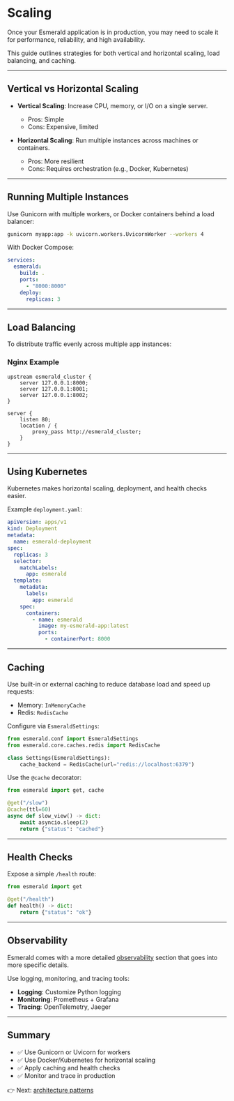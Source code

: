 # Scaling

Once your Esmerald application is in production, you may need to scale it for performance, reliability,
and high availability.

This guide outlines strategies for both vertical and horizontal scaling, load balancing, and caching.

---

## Vertical vs Horizontal Scaling

- **Vertical Scaling**: Increase CPU, memory, or I/O on a single server.
  - Pros: Simple
  - Cons: Expensive, limited

- **Horizontal Scaling**: Run multiple instances across machines or containers.
  - Pros: More resilient
  - Cons: Requires orchestration (e.g., Docker, Kubernetes)

---

## Running Multiple Instances

Use Gunicorn with multiple workers, or Docker containers behind a load balancer:

```bash
gunicorn myapp:app -k uvicorn.workers.UvicornWorker --workers 4
```

With Docker Compose:

```yaml
services:
  esmerald:
    build: .
    ports:
      - "8000:8000"
    deploy:
      replicas: 3
```

---

## Load Balancing

To distribute traffic evenly across multiple app instances:

### Nginx Example

```nginx
upstream esmerald_cluster {
    server 127.0.0.1:8000;
    server 127.0.0.1:8001;
    server 127.0.0.1:8002;
}

server {
    listen 80;
    location / {
        proxy_pass http://esmerald_cluster;
    }
}
```

---

## Using Kubernetes

Kubernetes makes horizontal scaling, deployment, and health checks easier.

Example `deployment.yaml`:

```yaml
apiVersion: apps/v1
kind: Deployment
metadata:
  name: esmerald-deployment
spec:
  replicas: 3
  selector:
    matchLabels:
      app: esmerald
  template:
    metadata:
      labels:
        app: esmerald
    spec:
      containers:
        - name: esmerald
          image: my-esmerald-app:latest
          ports:
            - containerPort: 8000
```

---

## Caching

Use built-in or external caching to reduce database load and speed up requests:

- Memory: `InMemoryCache`
- Redis: `RedisCache`

Configure via `EsmeraldSettings`:

```python
from esmerald.conf import EsmeraldSettings
from esmerald.core.caches.redis import RedisCache

class Settings(EsmeraldSettings):
    cache_backend = RedisCache(url="redis://localhost:6379")
```

Use the `@cache` decorator:

```python
from esmerald import get, cache

@get("/slow")
@cache(ttl=60)
async def slow_view() -> dict:
    await asyncio.sleep(2)
    return {"status": "cached"}
```

---

## Health Checks

Expose a simple `/health` route:

```python
from esmerald import get

@get("/health")
def health() -> dict:
    return {"status": "ok"}
```

---

## Observability

Esmerald comes with a more detailed [observability](../../observables.md) section that goes into
more specific details.

Use logging, monitoring, and tracing tools:

- **Logging**: Customize Python logging
- **Monitoring**: Prometheus + Grafana
- **Tracing**: OpenTelemetry, Jaeger

---

## Summary

- ✅ Use Gunicorn or Uvicorn for workers
- ✅ Use Docker/Kubernetes for horizontal scaling
- ✅ Apply caching and health checks
- ✅ Monitor and trace in production

👉 Next: [architecture patterns](./05-architecture-patterns)
